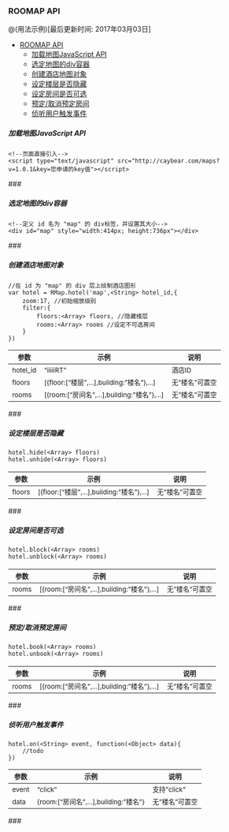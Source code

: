 <div class="markdown-body ng-scope" clip-copy-code="pre" ng-if="readme.previewed" cg-highlight="readme.preview"><h3 class="ng-scope"><a id="user-content-roomap-api" class="coding icon coding-anchor" href="/u/caybear/p/roomap/git#user-content-roomap-api" rel="nofollow noopener noreferrer"></a>ROOMAP API</h3> 
<p class="ng-scope">@(用法示例)[最后更新时间: 2017年03月03日]</p> 
<div class="markdown-toc ng-scope"> 
 <ul> 
  <li><a href="#user-content-roomap-api" id="markdown-toc-user-content-roomap-api" rel="nofollow noopener noreferrer">ROOMAP API</a> 
   <ul> 
    <li><a href="#user-content-jia-zai-di-tu-javascript-api" id="markdown-toc-user-content-jia-zai-di-tu-javascript-api" rel="nofollow noopener noreferrer">加载地图JavaScript API</a></li> 
    <li><a href="#user-content-xuan-ding-di-tu-de-divrong-qi" id="markdown-toc-user-content-xuan-ding-di-tu-de-divrong-qi" rel="nofollow noopener noreferrer">选定地图的div容器</a></li> 
    <li><a href="#user-content-chuang-jian-jiu-dian-di-tu-dui-xiang" id="markdown-toc-user-content-chuang-jian-jiu-dian-di-tu-dui-xiang" rel="nofollow noopener noreferrer">创建酒店地图对象</a></li> 
    <li><a href="#user-content-she-ding-lou-ceng-shi-fou-yin-cang" id="markdown-toc-user-content-she-ding-lou-ceng-shi-fou-yin-cang" rel="nofollow noopener noreferrer">设定楼层是否隐藏</a></li> 
    <li><a href="#user-content-she-ding-fang-jian-shi-fou-ke-xuan" id="markdown-toc-user-content-she-ding-fang-jian-shi-fou-ke-xuan" rel="nofollow noopener noreferrer">设定房间是否可选</a></li> 
    <li><a href="#user-content-yu-ding-qu-xiao-yu-ding-fang-jian" id="markdown-toc-user-content-yu-ding-qu-xiao-yu-ding-fang-jian" rel="nofollow noopener noreferrer">预定/取消预定房间</a></li> 
    <li><a href="#user-content-zhen-ting-yong-hu-hong-fa-shi-jian" id="markdown-toc-user-content-zhen-ting-yong-hu-hong-fa-shi-jian" rel="nofollow noopener noreferrer">侦听用户触发事件</a></li> 
   </ul> </li> 
 </ul> 
</div> 
<h5 class="ng-scope"><a id="user-content-jia-zai-di-tu-javascript-api" class="coding icon coding-anchor" href="/u/caybear/p/roomap/git#user-content-jia-zai-di-tu-javascript-api" rel="nofollow noopener noreferrer"></a>加载地图JavaScript API</h5> 
<div class="md-code" style="position: relative; min-height: 30px;"><pre class="ng-scope"><code class="hljs xml"><span class="hljs-comment">&lt;!--页面直接引入--&gt;</span>
<span class="hljs-tag">&lt;<span class="hljs-title">script</span> <span class="hljs-attribute">type</span>=<span class="hljs-value">"text/javascript"</span> <span class="hljs-attribute">src</span>=<span class="hljs-value">"http://caybear.com/maps?v=1.0.1&amp;key=您申请的key值"</span>&gt;</span><span class="undefined"></span><span class="hljs-tag">&lt;/<span class="hljs-title">script</span>&gt;</span> 
</code></pre><span class="copy-action" style="position: absolute; background: rgb(178, 177, 174); color: rgb(255, 255, 255); text-align: center; cursor: pointer; height: 30px; width: 30px; line-height: 30px; top: 0px; right: 0px; z-index: 999; display: none;"><i class="icon copy" style="margin-right: 0;"></i></span></div> 
<p class="ng-scope">###</p> 
<h5 class="ng-scope"><a id="user-content-xuan-ding-di-tu-de-divrong-qi" class="coding icon coding-anchor" href="/u/caybear/p/roomap/git#user-content-xuan-ding-di-tu-de-divrong-qi" rel="nofollow noopener noreferrer"></a>选定地图的div容器</h5> 
<div class="md-code" style="position: relative; min-height: 30px;"><pre class="ng-scope"><code class="hljs xml"><span class="hljs-comment">&lt;!--定义 id 名为 "map" 的 div标签，并设置其大小--&gt;</span>
<span class="hljs-tag">&lt;<span class="hljs-title">div</span> <span class="hljs-attribute">id</span>=<span class="hljs-value">"map"</span> <span class="hljs-attribute">style</span>=<span class="hljs-value">"width:414px; height:736px"</span>&gt;</span><span class="hljs-tag">&lt;/<span class="hljs-title">div</span>&gt;</span>
</code></pre><span class="copy-action" style="position: absolute; background: rgb(178, 177, 174); color: rgb(255, 255, 255); text-align: center; cursor: pointer; height: 30px; width: 30px; line-height: 30px; top: 0px; right: 0px; z-index: 999; display: none;"><i class="icon copy" style="margin-right: 0;"></i></span></div> 
<p class="ng-scope">###</p> 
<h5 class="ng-scope"><a id="user-content-chuang-jian-jiu-dian-di-tu-dui-xiang" class="coding icon coding-anchor" href="/u/caybear/p/roomap/git#user-content-chuang-jian-jiu-dian-di-tu-dui-xiang" rel="nofollow noopener noreferrer"></a>创建酒店地图对象</h5> 
<div class="md-code" style="position: relative; min-height: 30px;"><pre class="ng-scope"><code class="hljs typescript"><span class="hljs-comment">//在 id 为 "map" 的 div 层上绘制酒店图形</span>
<span class="hljs-keyword">var</span> hotel = RMap.hotel(<span class="hljs-string">'map'</span>,&lt;<span class="hljs-built_in">String</span>&gt; hotel_id,{
    zoom:<span class="hljs-number">17</span>, <span class="hljs-comment">//初始缩放级别</span>
    filter:{
        floors:&lt;<span class="hljs-built_in">Array</span>&gt; floors, <span class="hljs-comment">//隐藏楼层</span>
        rooms:&lt;<span class="hljs-built_in">Array</span>&gt; rooms <span class="hljs-comment">//设定不可选房间</span>
    }
})
</code></pre><span class="copy-action" style="position: absolute; background: rgb(178, 177, 174); color: rgb(255, 255, 255); text-align: center; cursor: pointer; height: 30px; width: 30px; line-height: 30px; top: 0px; right: 0px; z-index: 999; display: none;"><i class="icon copy" style="margin-right: 0;"></i></span></div> 
<table class="ng-scope">  
 <tbody><tr> 
  <th><small>参数</small></th> 
  <th><small>示例</small></th> 
  <th><small>说明</small></th> 
 </tr>  
 </tbody><tbody> 
  <tr> 
   <td><small>hotel_id</small></td> 
   <td><small>“iiiiiRT”</small></td> 
   <td><small>酒店ID</small></td> 
  </tr> 
  <tr> 
   <td><small>floors</small></td> 
   <td><small>[{floor:[“楼层”,...],building:”楼名”},...]</small></td> 
   <td><small>无”楼名”可置空</small></td> 
  </tr> 
  <tr> 
   <td><small>rooms</small></td> 
   <td><small>[{room:[“房间名”,...],building:”楼名”},...]</small></td> 
   <td><small>无”楼名”可置空</small></td> 
  </tr> 
 </tbody> 
</table> 
<p class="ng-scope">###</p> 
<h5 class="ng-scope"><a id="user-content-she-ding-lou-ceng-shi-fou-yin-cang" class="coding icon coding-anchor" href="/u/caybear/p/roomap/git#user-content-she-ding-lou-ceng-shi-fou-yin-cang" rel="nofollow noopener noreferrer"></a>设定楼层是否隐藏</h5> 
<div class="md-code" style="position: relative; min-height: 30px;"><pre class="ng-scope"><code class="hljs css"><span class="hljs-tag">hotel</span><span class="hljs-class">.hide</span>(&lt;<span class="hljs-tag">Array</span>&gt; <span class="hljs-tag">floors</span>)
<span class="hljs-tag">hotel</span><span class="hljs-class">.unhide</span>(&lt;<span class="hljs-tag">Array</span>&gt; <span class="hljs-tag">floors</span>)
</code></pre><span class="copy-action" style="position: absolute; background: rgb(178, 177, 174); color: rgb(255, 255, 255); text-align: center; cursor: pointer; height: 30px; width: 30px; line-height: 30px; top: 0px; right: 0px; display: none; z-index: 999;"><i class="icon copy" style="margin-right: 0;"></i></span></div> 
<table class="ng-scope">  
 <tbody><tr> 
  <th><small>参数</small></th> 
  <th><small>示例</small></th> 
  <th><small>说明</small></th> 
 </tr>  
 </tbody><tbody> 
  <tr> 
   <td><small>floors</small></td> 
   <td><small>[{floor:[“楼层”,...],building:”楼名”},...]</small></td> 
   <td><small>无”楼名”可置空</small></td> 
  </tr> 
 </tbody> 
</table> 
<p class="ng-scope">###</p> 
<h5 class="ng-scope"><a id="user-content-she-ding-fang-jian-shi-fou-ke-xuan" class="coding icon coding-anchor" href="/u/caybear/p/roomap/git#user-content-she-ding-fang-jian-shi-fou-ke-xuan" rel="nofollow noopener noreferrer"></a>设定房间是否可选</h5> 
<div class="md-code" style="position: relative; min-height: 30px;"><pre class="ng-scope"><code class="hljs css"><span class="hljs-tag">hotel</span><span class="hljs-class">.block</span>(&lt;<span class="hljs-tag">Array</span>&gt; <span class="hljs-tag">rooms</span>)
<span class="hljs-tag">hotel</span><span class="hljs-class">.unblock</span>(&lt;<span class="hljs-tag">Array</span>&gt; <span class="hljs-tag">rooms</span>)
</code></pre><span class="copy-action" style="position: absolute; background: rgb(178, 177, 174); color: rgb(255, 255, 255); text-align: center; cursor: pointer; height: 30px; width: 30px; line-height: 30px; top: 0px; right: 0px; display: none; z-index: 999;"><i class="icon copy" style="margin-right: 0;"></i></span></div> 
<table class="ng-scope">  
 <tbody><tr> 
  <th><small>参数</small></th> 
  <th><small>示例</small></th> 
  <th><small>说明</small></th> 
 </tr>  
 </tbody><tbody> 
  <tr> 
   <td><small>rooms</small></td> 
   <td><small>[{room:[“房间名”,...],building:”楼名”},...]</small></td> 
   <td><small>无”楼名”可置空</small></td> 
  </tr> 
 </tbody> 
</table> 
<p class="ng-scope">###</p> 
<h5 class="ng-scope"><a id="user-content-yu-ding-qu-xiao-yu-ding-fang-jian" class="coding icon coding-anchor" href="/u/caybear/p/roomap/git#user-content-yu-ding-qu-xiao-yu-ding-fang-jian" rel="nofollow noopener noreferrer"></a>预定/取消预定房间</h5> 
<div class="md-code" style="position: relative; min-height: 30px;"><pre class="ng-scope"><code class="hljs css"><span class="hljs-tag">hotel</span><span class="hljs-class">.book</span>(&lt;<span class="hljs-tag">Array</span>&gt; <span class="hljs-tag">rooms</span>)
<span class="hljs-tag">hotel</span><span class="hljs-class">.unbook</span>(&lt;<span class="hljs-tag">Array</span>&gt; <span class="hljs-tag">rooms</span>)
</code></pre><span class="copy-action" style="position: absolute; background: rgb(178, 177, 174); color: rgb(255, 255, 255); text-align: center; cursor: pointer; height: 30px; width: 30px; line-height: 30px; top: 0px; right: 0px; display: none; z-index: 999;"><i class="icon copy" style="margin-right: 0;"></i></span></div> 
<table class="ng-scope">  
 <tbody><tr> 
  <th><small>参数</small></th> 
  <th><small>示例</small></th> 
  <th><small>说明</small></th> 
 </tr>  
 </tbody><tbody> 
  <tr> 
   <td><small>rooms</small></td> 
   <td><small>[{room:[“房间名”,...],building:”楼名”},...]</small></td> 
   <td><small>无”楼名”可置空</small></td> 
  </tr> 
 </tbody> 
</table> 
<p class="ng-scope">###</p> 
<h5 class="ng-scope"><a id="user-content-zhen-ting-yong-hu-hong-fa-shi-jian" class="coding icon coding-anchor" href="/u/caybear/p/roomap/git#user-content-zhen-ting-yong-hu-hong-fa-shi-jian" rel="nofollow noopener noreferrer"></a>侦听用户触发事件</h5> 
<div class="md-code" style="position: relative; min-height: 30px;"><pre class="ng-scope"><code class="hljs actionscript">hotel.on(&lt;String&gt; event, <span class="hljs-function"><span class="hljs-keyword">function</span><span class="hljs-params">(&lt;Object&gt; data)</span></span>{
    <span class="hljs-comment">//todo</span>
})
</code></pre><span class="copy-action" style="position: absolute; background: rgb(178, 177, 174); color: rgb(255, 255, 255); text-align: center; cursor: pointer; height: 30px; width: 30px; line-height: 30px; top: 0px; right: 0px; display: none; z-index: 999;"><i class="icon copy" style="margin-right: 0;"></i></span></div> 
<table class="ng-scope">  
 <tbody><tr> 
  <th><small>参数</small></th> 
  <th><small>示例</small></th> 
  <th><small>说明</small></th> 
 </tr>  
 </tbody><tbody> 
  <tr> 
   <td><small>event</small></td> 
   <td><small>“click”</small></td> 
   <td><small>支持”click”</small></td> 
  </tr> 
  <tr> 
   <td><small>data</small></td> 
   <td><small>{room:[“房间名”,...],building:”楼名”}</small></td> 
   <td><small>无”楼名”可置空</small></td> 
  </tr> 
 </tbody> 
</table> 
<p class="ng-scope">###</p></div>
